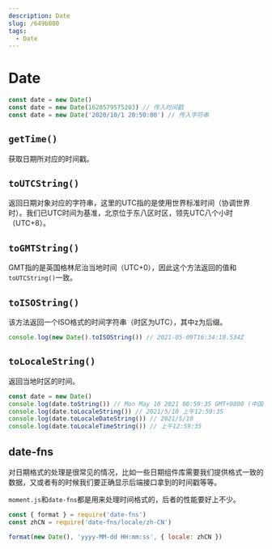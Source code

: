 ```yaml
---
description: Date
slug: /649b880
tags: 
  - Date
---
```


# Date

``` js
const date = new Date()
const date = new Date(1620579575203) // 传入时间戳
const date = new Date('2020/10/1 20:50:00') // 传入字符串
```

## `getTime()`

获取日期所对应的时间戳。

## `toUTCString()`

返回日期对象对应的字符串，这里的UTC指的是使用世界标准时间（协调世界时）。我们已UTC时间为基准，北京位于东八区时区，领先UTC八个小时（UTC+8）。

## `toGMTString()`

GMT指的是英国格林尼治当地时间（UTC+0），因此这个方法返回的值和`toUTCString()`一致。

## `toISOString()`

该方法返回一个ISO格式的时间字符串（时区为UTC），其中z为后缀。

``` js
console.log(new Date().toISOString()) // 2021-05-09T16:34:10.534Z
```

## `toLocaleString()`

返回当地时区的时间。

``` js
const date = new Date()
console.log(date.toString()) // Mon May 10 2021 00:59:35 GMT+0800 (中国标准时间)
console.log(date.toLocaleString()) // 2021/5/10 上午12:59:35
console.log(date.toLocaleDateString()) // 2021/5/10
console.log(date.toLocaleTimeString()) // 上午12:59:35
```

## date-fns

对日期格式的处理是很常见的情况，比如一些日期组件库需要我们提供格式一致的数据，又或者有的时候我们要正确显示后端接口拿到的时间戳等等。

`moment.js`和`date-fns`都是用来处理时间格式的，后者的性能要好上不少。

``` js
const { format } = require('date-fns')
const zhCN = require('date-fns/locale/zh-CN')

format(new Date(), 'yyyy-MM-dd HH:mm:ss', { locale: zhCN })
```
